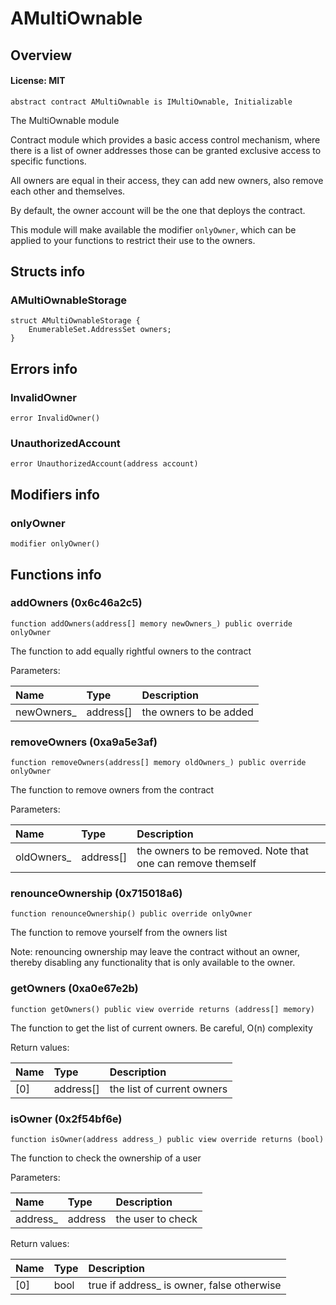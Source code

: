 # AMultiOwnable

## Overview

#### License: MIT

```solidity
abstract contract AMultiOwnable is IMultiOwnable, Initializable
```

The MultiOwnable module

Contract module which provides a basic access control mechanism, where there is a list of
owner addresses those can be granted exclusive access to specific functions.

All owners are equal in their access, they can add new owners, also remove each other and themselves.

By default, the owner account will be the one that deploys the contract.

This module will make available the modifier `onlyOwner`, which can be applied
to your functions to restrict their use to the owners.
## Structs info

### AMultiOwnableStorage

```solidity
struct AMultiOwnableStorage {
	EnumerableSet.AddressSet owners;
}
```


## Errors info

### InvalidOwner

```solidity
error InvalidOwner()
```


### UnauthorizedAccount

```solidity
error UnauthorizedAccount(address account)
```


## Modifiers info

### onlyOwner

```solidity
modifier onlyOwner()
```


## Functions info

### addOwners (0x6c46a2c5)

```solidity
function addOwners(address[] memory newOwners_) public override onlyOwner
```

The function to add equally rightful owners to the contract


Parameters:

| Name       | Type      | Description            |
| :--------- | :-------- | :--------------------- |
| newOwners_ | address[] | the owners to be added |

### removeOwners (0xa9a5e3af)

```solidity
function removeOwners(address[] memory oldOwners_) public override onlyOwner
```

The function to remove owners from the contract


Parameters:

| Name       | Type      | Description                                                 |
| :--------- | :-------- | :---------------------------------------------------------- |
| oldOwners_ | address[] | the owners to be removed. Note that one can remove themself |

### renounceOwnership (0x715018a6)

```solidity
function renounceOwnership() public override onlyOwner
```

The function to remove yourself from the owners list

Note: renouncing ownership may leave the contract without an owner,
thereby disabling any functionality that is only available to the owner.
### getOwners (0xa0e67e2b)

```solidity
function getOwners() public view override returns (address[] memory)
```

The function to get the list of current owners. Be careful, O(n) complexity


Return values:

| Name | Type      | Description                |
| :--- | :-------- | :------------------------- |
| [0]  | address[] | the list of current owners |

### isOwner (0x2f54bf6e)

```solidity
function isOwner(address address_) public view override returns (bool)
```

The function to check the ownership of a user


Parameters:

| Name     | Type    | Description        |
| :------- | :------ | :----------------- |
| address_ | address | the user to check  |


Return values:

| Name | Type | Description                                |
| :--- | :--- | :----------------------------------------- |
| [0]  | bool | true if address_ is owner, false otherwise |
